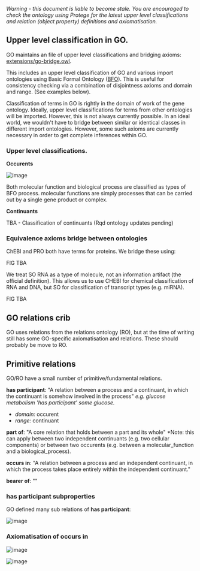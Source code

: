 *Warning - this document is liable to become stale.  You are encouraged to check the ontology using Protege for the latest upper level classifications and relation (object property) definitions and axiomatisation.*

## Upper level classification in GO.

GO maintains an file of upper level classifications and bridging axioms: [extensions/go-bridge.owl](https://github.com/geneontology/go-ontology/blob/master/src/ontology/extensions/go-bridge.owl).

This includes an upper level classification of GO and various import ontologies using Basic Formal Ontology ([BFO](http://www.ebi.ac.uk/ols/ontologies/bfo)).  This is useful for consistency checking via a combination of disjointness axioms and domain and range. (See examples below).

Classification of terms in GO is rightly in the domain of work of the gene ontology.  Ideally, upper level classifications for terms from other ontologies will be imported.  However, this is not always currently possible.  In an ideal world, we wouldn't have to bridge between similar or identical classes in different import ontologies.  However, some such axioms are currently necessary in order to get complete inferences within GO. 

### Upper level classifications.

**Occurents**

![image](https://user-images.githubusercontent.com/112839/29290698-ee6c0360-80f5-11e7-9e58-aa46cedbe01b.png)

Both molecular function and biological process are classified as types of BFO process.  molecular functions are simply processes that can be carried out by a single gene product or complex.

**Continuants**

TBA - Classification of continuants  (Rqd ontology updates pending)

### Equivalence axioms bridge between ontologies

ChEBI and PRO both have terms for proteins.  We bridge these using:

FIG TBA

We treat SO RNA as a type of molecule, not an information artifact (the official definition).  This allows us to use CHEBI for chemical classification of RNA and DNA, but SO for classification of transcript types (e.g. miRNA).

FIG TBA

## GO relations crib

GO uses relations from the relations ontology (RO), but at the time of writing still has some GO-specific axiomatisation and relations.  These should probably be move to RO.

## Primitive relations

GO/RO have a small number of primitive/fundamental relations.

**has participant**:  "A relation between a process and a continuant, in which the continuant is somehow involved in the process" *e.g. glucose metabolism 'has participant' some glucose.*
  - *domain:* occurent
  - *range:* continuant

**part of**:  "A core relation that holds between a part and its whole"  *Note: this can apply between two independent continuants (e.g. two cellular components) or between two occurents (e.g. between a molecular_function and a biological_process).

**occurs in**: "A relation between a process and an independent continuant, in which the process takes place entirely within the independent continuant."

**bearer of**: ""

### has participant subproperties

GO defined many sub relations of **has participant**:

![image](https://user-images.githubusercontent.com/112839/29292701-f9dd1840-80fc-11e7-82d7-b5a1e0c42591.png)

### Axiomatisation of occurs in

![image](https://user-images.githubusercontent.com/112839/29292754-38700158-80fd-11e7-9a8f-dda89cb73cd3.png)

![image](https://user-images.githubusercontent.com/112839/29292765-3ed84906-80fd-11e7-96a9-2125275205a7.png)








